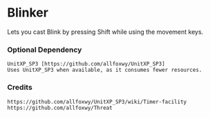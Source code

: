 # Blinker
Lets you cast Blink by pressing Shift while using the movement keys.



### Optional Dependency
```
UnitXP_SP3 [https://github.com/allfoxwy/UnitXP_SP3]
Uses UnitXP_SP3 when available, as it consumes fewer resources.
```

### Credits
```
https://github.com/allfoxwy/UnitXP_SP3/wiki/Timer-facility
https://github.com/allfoxwy/Threat
```
